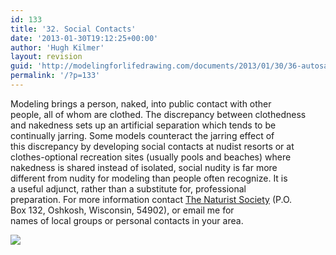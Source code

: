 ```yaml
---
id: 133
title: '32. Social Contacts'
date: '2013-01-30T19:12:25+00:00'
author: 'Hugh Kilmer'
layout: revision
guid: 'http://modelingforlifedrawing.com/documents/2013/01/30/36-autosave/'
permalink: '/?p=133'
---
```


Modeling brings a person, naked, into public contact with other  
people, all of whom are clothed. The discrepancy between clothedness  
and nakedness sets up an artificial separation which tends to be  
continually jarring. Some models counteract the jarring effect of  
this discrepancy by developing social contacts at nudist resorts or at  
clothes-optional recreation sites (usually pools and beaches) where  
nakedness is shared instead of isolated, social nudity is far more  
different from nudity for modeling than people often recognize. It is  
a useful adjunct, rather than a substitute for, professional  
preparation. For more information contact [The Naturist Society](http://www.naturistsociety.com "Naturist Society") (P.O.  
Box 132, Oshkosh, Wisconsin, 54902), or email me for  
names of local groups or personal contacts in your area.

![](http://www.modelingforlifedrawing.com/community/images/originals/35_dance_circle.jpg)